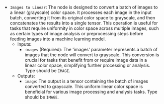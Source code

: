 - `Images to Linear`: The node is designed to convert a batch of images to a linear (grayscale) color space. It processes each image in the input batch, converting it from its original color space to grayscale, and then concatenates the results into a single tensor. This operation is useful for tasks that require uniformity in color space across multiple images, such as certain types of image analysis or preprocessing steps before feeding images into a machine learning model.
    - Inputs:
        - `images` (Required): The 'images' parameter represents a batch of images that the node will convert to grayscale. This conversion is crucial for tasks that benefit from or require image data in a linear color space, simplifying further processing or analysis. Type should be `IMAGE`.
    - Outputs:
        - `image`: The output is a tensor containing the batch of images converted to grayscale. This uniform linear color space is beneficial for various image processing and analysis tasks. Type should be `IMAGE`.
